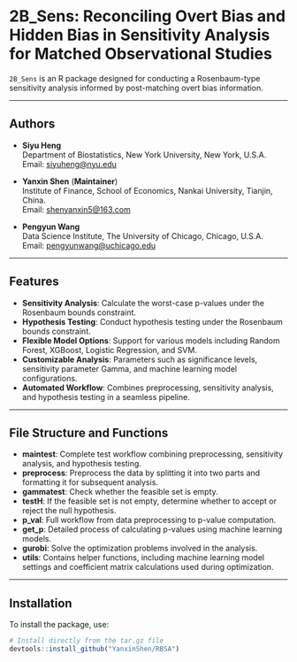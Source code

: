 # 2B_Sens: Reconciling Overt Bias and Hidden Bias in Sensitivity Analysis for Matched Observational Studies

`2B_Sens` is an R package designed for conducting a Rosenbaum-type sensitivity analysis informed by post-matching overt bias information.

---

## Authors

- **Siyu Heng**  
  Department of Biostatistics, New York University, New York, U.S.A.  
  Email: siyuheng@nyu.edu

- **Yanxin Shen** (**Maintainer**)  
  Institute of Finance, School of Economics, Nankai University, Tianjin, China.  
  Email: shenyanxin5@163.com

- **Pengyun Wang**  
  Data Science Institute, The University of Chicago, Chicago, U.S.A.  
  Email: pengyunwang@uchicago.edu

---

## Features

- **Sensitivity Analysis**: Calculate the worst-case p-values under the Rosenbaum bounds constraint. 
- **Hypothesis Testing**: Conduct hypothesis testing under the Rosenbaum bounds constraint.
- **Flexible Model Options**: Support for various models including Random Forest, XGBoost, Logistic Regression, and SVM.
- **Customizable Analysis**: Parameters such as significance levels, sensitivity parameter Gamma, and machine learning model configurations.
- **Automated Workflow**: Combines preprocessing, sensitivity analysis, and hypothesis testing in a seamless pipeline.

---

## File Structure and Functions

- **maintest**: Complete test workflow combining preprocessing, sensitivity analysis, and hypothesis testing.
- **preprocess**: Preprocess the data by splitting it into two parts and formatting it for subsequent analysis.
- **gammatest**: Check whether the feasible set is empty.
- **testH**: If the feasible set is not empty, determine whether to accept or reject the null hypothesis.
- **p_val**: Full workflow from data preprocessing to p-value computation.
- **get_p**: Detailed process of calculating p-values using machine learning models.
- **gurobi**: Solve the optimization problems involved in the analysis.
- **utils**: Contains helper functions, including machine learning model settings and coefficient matrix calculations used during optimization.

---

## Installation

To install the package, use:

```R
# Install directly from the tar.gz file
devtools::install_github("YanxinShen/RBSA")
